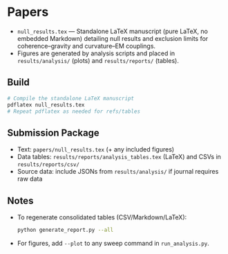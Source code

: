 # Papers

- `null_results.tex` — Standalone LaTeX manuscript (pure LaTeX, no embedded Markdown) detailing null results and exclusion limits for coherence–gravity and curvature–EM couplings.
- Figures are generated by analysis scripts and placed in `results/analysis/` (plots) and `results/reports/` (tables).

## Build

```bash
# Compile the standalone LaTeX manuscript
pdflatex null_results.tex
# Repeat pdflatex as needed for refs/tables
```

## Submission Package
- Text: `papers/null_results.tex` (+ any included figures)
- Data tables: `results/reports/analysis_tables.tex` (LaTeX) and CSVs in `results/reports/csv/`
- Source data: include JSONs from `results/analysis/` if journal requires raw data

## Notes
- To regenerate consolidated tables (CSV/Markdown/LaTeX):
  ```bash
  python generate_report.py --all
  ```
- For figures, add `--plot` to any sweep command in `run_analysis.py`.
